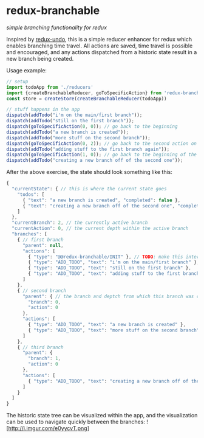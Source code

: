 # redux-branchable
_simple branching functionality for redux_

Inspired by [redux-undo](https://github.com/omnidan/redux-undo), this is a simple reducer enhancer for redux which enables branching time travel. All actions are saved, time travel is possible and encouraged, and any actions dispatched from a historic state result in a new branch being created.

Usage example:
```js
// setup
import todoApp from './reducers'
import {createBranchableReducer, goToSpecificAction} from 'redux-branchable'
const store = createStore(createBranchableReducer(todoApp))

// stuff happens in the app
dispatch(addTodo("i'm on the main/first branch"));
dispatch(addTodo("still on the first branch"));
dispatch(goToSpecificAction(0, 0)); // go back to the beginning
dispatch(addTodo("a new branch is created"));
dispatch(addTodo("more stuff on the second branch"));
dispatch(goToSpecificAction(0, 2)); // go back to the second action on the first branch
dispatch(addTodo("adding stuff to the first branch again"));
dispatch(goToSpecificAction(1, 0)); // go back to the beginning of the second branch
dispatch(addTodo("creating a new branch off of the second one"));
```

After the above exercise, the state should look something like this:
```js
{
  "currentState": { // this is where the current state goes
    "todos": [
      { "text": "a new branch is created", "completed": false },
      { "text": "creating a new branch off of the second one", "completed": false }
    ]
  },
  "currentBranch": 2, // the currently active branch
  "currentAction": 0, // the current depth within the active branch
  "branches": [
    { // first branch
      "parent": null,
      "actions": [
        { "type": "@@redux-branchable/INIT" }, // TODO: make this internal action unneccessary
        { "type": "ADD_TODO", "text": "i'm on the main/first branch" },
        { "type": "ADD_TODO", "text": "still on the first branch" },
        { "type": "ADD_TODO", "text": "adding stuff to the first branch again" }
      ]
    },
    { // second branch
      "parent": { // the branch and deptch from which this branch was created
        "branch": 0,
        "action": 0
      },
      "actions": [
        { "type": "ADD_TODO", "text": "a new branch is created" },
        { "type": "ADD_TODO", "text": "more stuff on the second branch" }
      ]
    },
    { // third branch
      "parent": {
        "branch": 1,
        "action": 0
      },
      "actions": [
        { "type": "ADD_TODO", "text": "creating a new branch off of the second one" }
      ]
    }
  ]
}
```

The historic state tree can be visualized within the app, and the visualization can be used to navigate quickly between the branches:
![http://i.imgur.com/e0yycvT.png]
